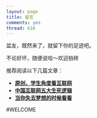 ```yaml
---
layout: page
title: 留言
comments: yes
thread: 616
---
```


盆友，既然来了，就留下你的足迹吧。

不论好坏，随便说哈～欢迎拍砖

推荐阅读以下几篇文章：

*   __[原创，学生角度看互联网](http://yijia2413.github.io/itaround/)__
*   __[中国互联网五大生死逻辑](http://yijia2413.github.io/internet-china/)__
*   __[当你失去梦想的时候看看](http://yijia2413.github.io/follow-your-dream/)__

#WELCOME